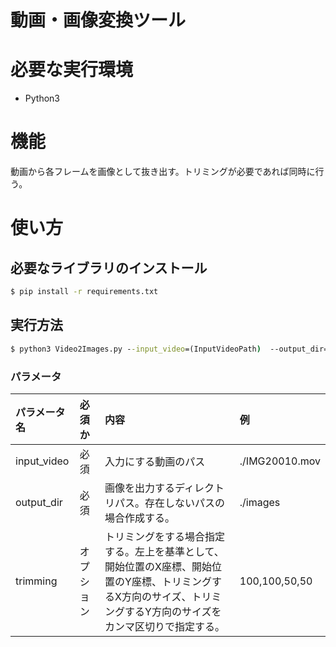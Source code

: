# 動画・画像変換ツール

# 必要な実行環境
 * Python3

# 機能
動画から各フレームを画像として抜き出す。トリミングが必要であれば同時に行う。

# 使い方

## 必要なライブラリのインストール

```cmd
$ pip install -r requirements.txt
```

## 実行方法
```cmd
$ python3 Video2Images.py --input_video=(InputVideoPath)  --output_dir=(OutputDirectoryPath)
```

### パラメータ

| パラメータ名 | 必須か | 内容 | 例 |
|:-----------|:------------|:------------|:------------|
| input_video        | 必須 | 入力にする動画のパス | ./IMG20010.mov |
| output_dir         | 必須 | 画像を出力するディレクトリパス。存在しないパスの場合作成する。 | ./images |
| trimming           | オプション | トリミングをする場合指定する。左上を基準として、開始位置のX座標、開始位置のY座標、トリミングするX方向のサイズ、トリミングするY方向のサイズをカンマ区切りで指定する。| 100,100,50,50 |
